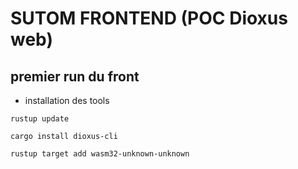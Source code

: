 # SUTOM FRONTEND (POC Dioxus web)

## premier run du front

<ul>
    <li>installation des tools</li>
</ul>

```shell
rustup update
```
```shell
cargo install dioxus-cli
```
```shell
rustup target add wasm32-unknown-unknown
```